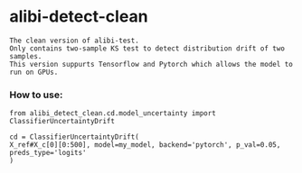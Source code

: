 # alibi-detect-clean
    The clean version of alibi-test.
    Only contains two-sample KS test to detect distribution drift of two samples.
    This version suppurts Tensorflow and Pytorch which allows the model to run on GPUs.

### How to use:
    
    from alibi_detect_clean.cd.model_uncertainty import ClassifierUncertaintyDrift
    
  	cd = ClassifierUncertaintyDrift(
    X_ref#X_c[0][0:500], model=my_model, backend='pytorch', p_val=0.05, preds_type='logits'
    )
